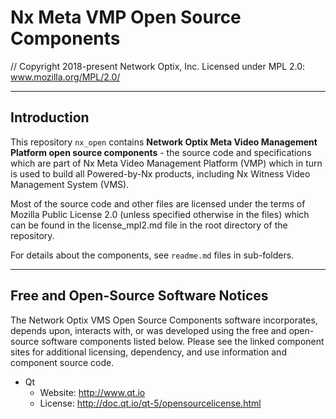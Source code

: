 # Nx Meta VMP Open Source Components

// Copyright 2018-present Network Optix, Inc. Licensed under MPL 2.0: www.mozilla.org/MPL/2.0/

---------------------------------------------------------------------------------------------------
## Introduction

This repository `nx_open` contains **Network Optix Meta Video Management Platform open source
components** - the source code and specifications which are part of Nx Meta Video Management
Platform (VMP) which in turn is used to build all Powered-by-Nx products, including Nx Witness
Video Management System (VMS).

Most of the source code and other files are licensed under the terms of Mozilla Public License 2.0
(unless specified otherwise in the files) which can be found in the license_mpl2.md file in the
root directory of the repository.

For details about the components, see `readme.md` files in sub-folders.

---------------------------------------------------------------------------------------------------
## Free and Open-Source Software Notices

The Network Optix VMS Open Source Components software incorporates, depends upon, interacts with,
or was developed using the free and open-source software components listed below.  Please see the
linked component sites for additional licensing, dependency, and use information and component
source code.

- Qt
    - Website: http://www.qt.io
    - License: http://doc.qt.io/qt-5/opensourcelicense.html
